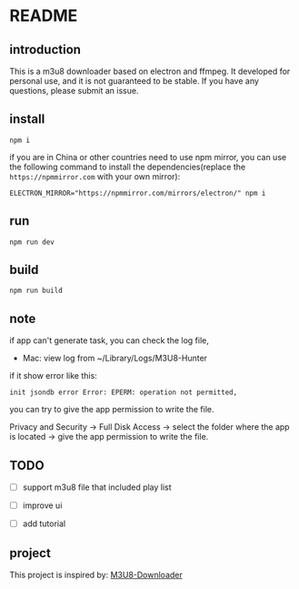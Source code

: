 # README

## introduction

This is a m3u8 downloader based on electron and ffmpeg. It developed for personal use, and it is not guaranteed to be stable. If you have any questions, please submit an issue.

## install

```shell
npm i
```
if you are in China or other countries need to use npm mirror, you can use the following command to install the dependencies(replace the `https://npmmirror.com` with your own mirror):

```shell
ELECTRON_MIRROR="https://npmmirror.com/mirrors/electron/" npm i
```
## run
    
```shell
npm run dev
```

## build
    
```shell
npm run build
```

## note
 if app can't generate task, you can check the log file,
- Mac: view log from ~/Library/Logs/M3U8-Hunter

if it show error like this:
```shell
init jsondb error Error: EPERM: operation not permitted, 
```

you can try to give the app permission to write the file.

Privacy and Security -> Full Disk Access -> select the folder where the app is located -> give the app permission to write the file.

## TODO

- [ ] support m3u8 file that included play list
- [ ] improve ui
- [ ] add tutorial


## project

This project is inspired by: [M3U8-Downloader](https://github.com/HeiSir2014/M3U8-Downloader)
